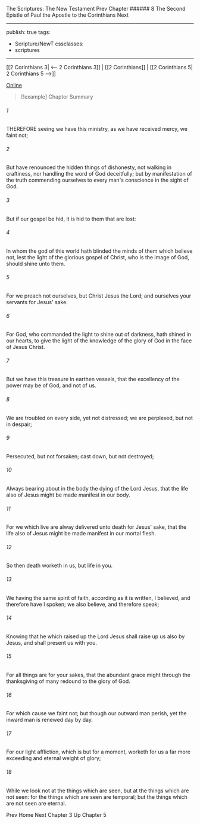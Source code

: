 The Scriptures: The New Testament
Prev
Chapter ###### 8
The Second Epistle of Paul the Apostle to the Corinthians
Next

---
publish: true
tags:
  - Scripture/NewT
cssclasses:
  - scriptures
---
[[2 Corinthians 3| <-- 2 Corinthians 3]] | [[2 Corinthians]] | [[2 Corinthians 5| 2 Corinthians 5 -->]]

[Online](https://churchofjesuschrist.org/study/scriptures/nt/2-cor/4?lang=eng)

>[!example] Chapter Summary
>
###### 1
THEREFORE seeing we have this ministry, as we have received mercy, we faint not;
###### 2
But have renounced the hidden things of dishonesty, not walking in craftiness, nor handling the word of God deceitfully; but by manifestation of the truth commending ourselves to every man's conscience in the sight of God.
###### 3
But if our gospel be hid, it is hid to them that are lost:
###### 4
In whom the god of this world hath blinded the minds of them which believe not, lest the light of the glorious gospel of Christ, who is the image of God, should shine unto them.
###### 5
For we preach not ourselves, but Christ Jesus the Lord; and ourselves your servants for Jesus' sake.
###### 6
For God, who commanded the light to shine out of darkness, hath shined in our hearts, to give the light of the knowledge of the glory of God in the face of Jesus Christ.
###### 7
But we have this treasure in earthen vessels, that the excellency of the power may be of God, and not of us.
###### 8
We are troubled on every side, yet not distressed; we are perplexed, but not in despair;
###### 9
Persecuted, but not forsaken; cast down, but not destroyed;
###### 10
Always bearing about in the body the dying of the Lord Jesus, that the life also of Jesus might be made manifest in our body.
###### 11
For we which live are alway delivered unto death for Jesus' sake, that the life also of Jesus might be made manifest in our mortal flesh.
###### 12
So then death worketh in us, but life in you.
###### 13
We having the same spirit of faith, according as it is written, I believed, and therefore have I spoken; we also believe, and therefore speak;
###### 14
Knowing that he which raised up the Lord Jesus shall raise up us also by Jesus, and shall present us with you.
###### 15
For all things are for your sakes, that the abundant grace might through the thanksgiving of many redound to the glory of God.
###### 16
For which cause we faint not; but though our outward man perish, yet the inward man is renewed day by day.
###### 17
For our light affliction, which is but for a moment, worketh for us a far more exceeding and eternal weight of glory;
###### 18
While we look not at the things which are seen, but at the things which are not seen: for the things which are seen are temporal; but the things which are not seen are eternal.

Prev
Home
Next
Chapter 3
Up
Chapter 5



